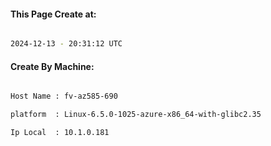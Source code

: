 
   
#### This Page Create at:

```bash

2024-12-13 - 20:31:12 UTC

```

#### Create By Machine:

```bash

Host Name : fv-az585-690

platform  : Linux-6.5.0-1025-azure-x86_64-with-glibc2.35

Ip Local  : 10.1.0.181

```

